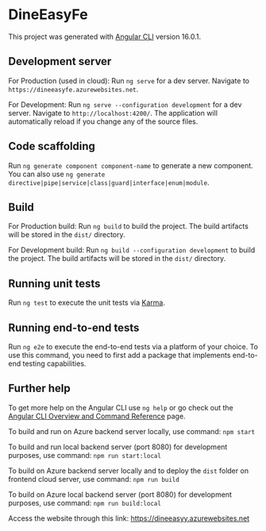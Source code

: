 # DineEasyFe

This project was generated with [Angular CLI](https://github.com/angular/angular-cli) version 16.0.1.

## Development server

For Production (used in cloud):
Run `ng serve` for a dev server. Navigate to `https://dineeasyfe.azurewebsites.net`. 

For Development:
Run `ng serve --configuration development` for a dev server. Navigate to `http://localhost:4200/`. The application will automatically reload if you change any of the source files.

## Code scaffolding

Run `ng generate component component-name` to generate a new component. You can also use `ng generate directive|pipe|service|class|guard|interface|enum|module`.

## Build

For Production build:
Run `ng build` to build the project. The build artifacts will be stored in the `dist/` directory.

For Development build:
Run `ng build --configuration development` to build the project. The build artifacts will be stored in the `dist/` directory.

## Running unit tests

Run `ng test` to execute the unit tests via [Karma](https://karma-runner.github.io).

## Running end-to-end tests

Run `ng e2e` to execute the end-to-end tests via a platform of your choice. To use this command, you need to first add a package that implements end-to-end testing capabilities.

## Further help

To get more help on the Angular CLI use `ng help` or go check out the [Angular CLI Overview and Command Reference](https://angular.io/cli) page.

To build and run on Azure backend server locally, use command:
    `npm start`

To build and run local backend server (port 8080) for development purposes, use command:
    `npm run start:local`

To build on Azure backend server locally and to deploy the `dist` folder on frontend cloud server, use command:
    `npm run build`

To build on Azure local backend server (port 8080) for development purposes, use command:
    `npm run build:local`

Access the website through this link:
https://dineeasyy.azurewebsites.net


